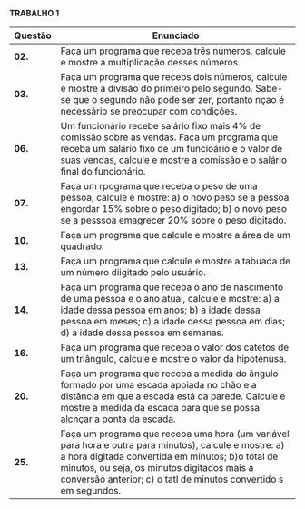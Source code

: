  **TRABALHO 1**

| Questão | Enunciado|
| ------- | -------- |
| **02.**      | Faça um programa que receba três números, calcule e mostre a multiplicação desses números.   |
| **03.**      | Faça um programa que recebs dois números, calcule e mostre a divisão do primeiro pelo segundo. Sabe-se que o segundo não pode ser zer, portanto nçao é necessário se preocupar com condições.  |
| **06.**      |  Um funcionário recebe salário fixo mais 4% de comissão sobre as vendas. Faça um programa que receba um salário fixo de um funcioário e o valor de suas vendas, calcule e mostre a comissão e o salário final do funcionário.  |
| **07.**      | Faça um rpograma que receba o peso de uma pessoa, calcule e mostre: a) o novo peso se a pessoa engordar 15% sobre o peso digitado; b) o novo peso se a pesssoa emagrecer 20% sobre o peso digitado.|
| **10.**      | Faça um programa que calcule e mostre a área de um quadrado.   |
| **13.**      | Faça um programa que calcule e mostre a tabuada de um número diigitado pelo usuário.   |
| **14.**      | Faça um programa que receba o ano de nascimento de uma pessoa e o ano atual, calcule e mostre: a) a idade dessa pessoa em anos; b) a idade dessa pessoa em meses; c) a idade dessa pessoa em dias; d) a idade dessa pessoa em semanas.  |
| **16.**      | Faça um programa que receba o valor dos catetos de um triângulo, calcule e mostre o valor da hipotenusa.  |
| **20.**      | Faça um programa que receba a medida do ângulo formado por uma escada apoiada no chão e a distância em que a escada está da parede. Calcule e mostre a medida da escada para que se possa alcnçar a ponta da escada.  |
| **25.**      | Faça um programa que receba uma hora (um variável para hora e outra para minutos), calcule e mostre: a) a hora digitada convertida em minutos; b)o total de minutos, ou seja, os minutos digitados mais a conversão anterior; c) o tatl de minutos convertido s em segundos.  |

